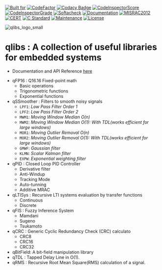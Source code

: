 [![Built for](https://img.shields.io/badge/built%20for-microcontrollers-lightgrey?logo=WhiteSource)](https://github.com/kmilo17pet/qTools)
[![CodeFactor](https://www.codefactor.io/repository/github/kmilo17pet/qlibs/badge)](https://www.codefactor.io/repository/github/kmilo17pet/qlibs)
[![Codacy Badge](https://app.codacy.com/project/badge/Grade/14d566939d2e4d4181088cc1c6666fa3)](https://www.codacy.com/gh/kmilo17pet/qTools/dashboard?utm_source=github.com&amp;utm_medium=referral&amp;utm_content=kmilo17pet/qTools&amp;utm_campaign=Badge_Grade)
[![CodeInspectorScore](https://api.codiga.io/project/27197/score/svg)](https://app.codiga.io/project/27197/dashboard)
[![CodeInspectorGrade](https://api.codiga.io/project/27197/status/svg)](https://app.codiga.io/project/27197/dashboard)
[![Softacheck](https://softacheck.com/app/repository/kmilo17pet/qlibs/badge)](https://softacheck.com/app/repository/kmilo17pet/qlibs/issues)
[![Documentation](https://softacheck.com/app/repository/kmilo17pet/qlibs/documentation/badge)](https://softacheck.com/app/docs/kmilo17pet/qlibs/)
[![MISRAC2012](https://img.shields.io/badge/MISRAC2012-Compliant-blue.svg?logo=c)](https://en.wikipedia.org/wiki/MISRA_C)
[![CERT](https://img.shields.io/badge/CERT-Compliant-blue.svg?logo=c)](https://wiki.sei.cmu.edu/confluence/display/seccode/SEI+CERT+Coding+Standards)
[![C Standard](https://img.shields.io/badge/STD-C99-green.svg?logo=c)](https://en.wikipedia.org/wiki/C99)
[![Maintenance](https://img.shields.io/badge/Maintained%3F-yes-green.svg)](https://github.com/kmilo17pet/qTools/graphs/commit-activity)
[![License](https://img.shields.io/github/license/kmilo17pet/qTools)](https://github.com/kmilo17pet/qTools/blob/main/LICENSE) 


![qlibs_logo_small](https://user-images.githubusercontent.com/11412210/192115666-a5e3b615-b635-47bb-a30a-fb9107a53b48.png)
# qlibs : A collection of useful libraries for embedded systems

* Documentation and API Reference [here](https://kmilo17pet.github.io/qlibs/)

 - qFP16 : Q16.16 Fixed-point math
   - Basic operations
   - Trigonometric functions
    - Exponential functions
- qSSmoother : Filters to smooth noisy signals
   - `LPF1`: _Low Pass Filter Order 1_
   - `LPF2`: _Low Pass Filter Order 2_
   - `MWM1`: _Moving Window Median O(n)_
   - `MWM2`: _Moving Window Median O(1): With TDL(works efficient for large windows)_
   - `MOR1`: _Moving Outlier Removal O(n)_
   - `MOR2`: _Moving Outlier Removal O(1): With TDL(works efficient for large windows)_
   - `GMWF`: _Gaussian filter_
   - `KLMN`: _Scalar Kalman filter_
   - `EXPW`: _Exponential weighting filter_
- qPID : Closed Loop PID Controller
  - Derivative filter
  - Anti-Windup
  - Tracking Mode
  - Auto-tunning 
  - Additive MRAC
- qLTISys : Recursive LTI systems evaluation by transfer functions
  - Continuous
  - Discrete
- qFIS : Fuzzy Inference System
  - Mamdani
  - Sugeno
  - Tsukamoto
- qCRC : Generic Cyclic Redundancy Check (CRC) calculato
  - CRC8
  - CRC16
  - CRC32
- qBitField: A bit-field manipulation library
- qTDL : Tapped Delay Line in O(1). 
- qRMS : Recursive Root Mean Square(RMS) calculation of a signal.


